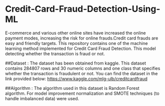 # Credit-Card-Fraud-Detection-Using-ML
E-commerce and various other online sites have increased the online payment modes, increasing the risk for online frauds.Credit card frauds are easy and friendly targets.
This repository contains one of the machine learning method implemented for Credit Card Fraud Detection.
This model detecting whether the transaction is fraud or not.

##Dataset :
The dataset has been obtained from kaggle. This dataset contains 284807 rows and 30 numeric columns and one class that specifies whether the transaction is fraudulent or not.
You can find the dataset in the link provided below: https://www.kaggle.com/mlg-ulb/creditcardfraud

##Algorithm : The algorithm used in this dataset is Random Forest algorithm. For model improvement normalization and SMOTE techniques (to handle imbalanced data) were used.
